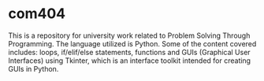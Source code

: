 # com404
This is a repository for university work related to Problem Solving Through Programming. 
The language utilized is Python. Some of the content covered includes:
loops, if/elif/else statements, functions and GUIs (Graphical User Interfaces) using Tkinter, which is an interface toolkit intended for creating GUIs in Python. 

